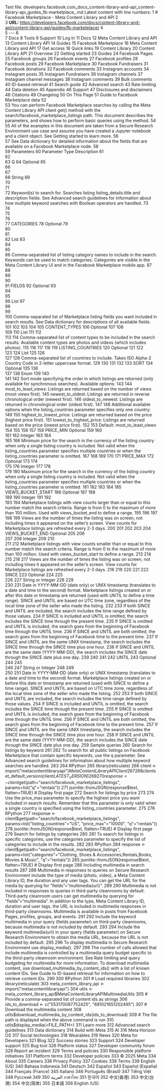 Text file: developers.facebook.com_docs_content-library-and-api_content-library-api_guides_fb-marketplace_.md
Latest content with line numbers:
1	# Facebook Marketplace - Meta Content Library and API
2	
3	**URL:** https://developers.facebook.com/docs/content-library-and-api/content-library-api/guides/fb-marketplace/
4	
5	---
6	
7	Docs
8	Tools
9	Support
10	Log In
11	Docs
12	Meta Content Library and API
13	Content Library API
14	Guides
15	Facebook Marketplace
16	Meta Content Library and API
17	Get access
18	Quick links
19	Content Library
20	Content Library API
21	Overview
22	Getting started
23	Guides
24	Facebook Pages
25	Facebook groups
26	Facebook events
27	Facebook profiles
28	Facebook posts
29	Facebook Marketplace
30	Facebook Fundraisers
31	Facebook donations
32	Facebook comments
33	Instagram accounts
34	Instagram posts
35	Instagram Fundraisers
36	Instagram channels
37	Instagram channel messages
38	Instagram comments
39	Bulk comments
40	ID-based retrieval
41	Search guide
42	Advanced search
43	Rate limiting
44	Data deletion
45	Appendix
46	Support
47	Disclosures and disclaimers
48	Citations
49	Changelog
50	On This Page
51	Guide to Facebook Marketplace data
52	
53	You can perform Facebook Marketplace searches by calling the Meta Content Library API client get() method with the search/facebook_marketplace_listings path. This document describes the parameters, and shows how to perform basic queries using the method.
54	
55	All of the examples in this document are taken from a Secure Research Environment use case and assume you have created a Jupyter notebook and a client object. See Getting started to learn more.
56	
57	See Data dictionary for detailed information about the fields that are available on a Facebook Marketplace node.
58	
59	Parameters
60	Parameter	Type	Description
61	
62	
63	Q
64	Optional
65	
66		
67	
68	String
69	
70		
71	
72	Keyword(s) to search for. Searches listing listing_details.title and description fields. See Advanced search guidelines for information about how multiple keyword searches with Boolean operators are handled.
73	
74	
75	
76	
77	CATEGORIES
78	Optional
79	
80		
81	
82	List
83	
84		
85	
86	Comma-separated list of listing category names to include in the search. Keywords can be used to match categories. Categories are visible in the Meta Content Library UI and in the Facebook Marketplace mobile app.
87	
88	
89	
90	
91	FIELDS
92	Optional
93	
94		
95	
96	List
97	
98		
99	
100	Comma-separated list of Marketplace listing fields you want included in search results. See Data dictionary for descriptions of all available fields.
101	
102	
103	
104	
105	CONTENT_TYPES
106	Optional
107	
108		
109	
110	List
111	
112		
113	
114	Comma-separated list of content types to be included in the search results. Available content types are photos and videos (which includes photos).
115	
116	
117	
118	
119	LISTING_COUNTRIES
120	Optional
121	
122		
123	
124	List
125	
126		
127	
128	Comma-separated list of countries to include. Takes ISO Alpha-2 Country Code in 2-letter uppercase format.
129	
130	
131	
132	
133	SORT
134	Optional
135	
136		
137	
138	Enum
139	
140		
141	
142	Sort mode specifying the order in which listings are returned (only available for synchronous searches). Available options:
143	
144	most_to_least_views: Listings are returned based on the number of views (most views first).
145	newest_to_oldest: Listings are returned in reverse chronological order (newest first).
146	oldest_to_newest: Listings are returned in chronological order (oldest first).
147	
148	Additional available options when the listing_countries parameter specifies only one country:
149	
150	highest_to_lowest_price: Listings are returned based on the price (highest price first).
151	lowest_to_highest_price: Listings are returned based on the price (lowest price first).
152	
153	Default: most_to_least_views
154	
155	
156	
157	
158	PRICE_MIN Optional
159	
160		
161	
162	Integer
163	
164		
165	
166	Minimum price for the search in the currency of the listing country when only a single listing country is included. Not valid when the listing_countries parameter specifies multiple countries or when the listing_countries parameter is omitted.
167	
168	
169	
170	
171	PRICE_MAX
172	Optional
173	
174		
175	
176	Integer
177	
178		
179	
180	Maximum price for the search in the currency of the listing country when only a single listing country is included. Not valid when the listing_countries parameter specifies multiple countries or when the listing_countries parameter is omitted.
181	
182	
183	
184	
185	VIEWS_BUCKET_START
186	Optional
187	
188		
189	
190	Integer
191	
192		
193	
194	Marketplace listings with view counts larger than or equal to this number match the search criteria. Range is from 0 to the maximum of more than 100 million. Used with views_bucket_end to define a range.
195	
196	
197	
198	
199	Views are the number of times the listing was on screen, not including times it appeared on the seller’s screen. View counts for Marketplace listings are refreshed every 2-3 days.
200	
201	
202	
203	
204	VIEWS_BUCKET_END Optional
205	
206		
207	
208	Integer
209	
210		
211	
212	Marketplace listings with view counts smaller than or equal to this number match the search criteria. Range is from 0 to the maximum of more than 100 million. Used with views_bucket_start to define a range.
213	
214	
215	
216	
217	Views are the number of times the listing was on screen, not including times it appeared on the seller’s screen. View counts for Marketplace listings are refreshed every 2-3 days.
218	
219	
220	
221	
222	SINCE
223	Optional
224	
225		
226	
227	String or Integer
228	
229		
230	
231	Date in YYYY-MM-DD (date only) or UNIX timestamp (translates to a date and time to the second) format. Marketplace listings created on or after this date or timestamp are returned (used with UNTIL to define a time range). SINCE and UNTIL are based on UTC time zone, regardless of the local time zone of the seller who made the listing.
232	
233	If both SINCE and UNTIL are included, the search includes the time range defined by those values.
234	If SINCE is included and UNTIL is omitted, the search includes the SINCE time through the present time.
235	If SINCE is omitted and UNTIL is included, the search goes from the beginning of Facebook time through the UNTIL time.
236	If SINCE and UNTIL are both omitted, the search goes from the beginning of Facebook time to the present time.
237	If SINCE and UNTIL are the same UNIX timestamp, the search includes the SINCE time through the SINCE time plus one hour.
238	If SINCE and UNTIL are the same date (YYYY-MM-DD), the search includes the SINCE date through the SINCE date plus one day.
239	
240	
241	
242	UNTIL
243	Optional
244	
245		
246	
247	String or Integer
248	
249		
250	
251	Date in YYYY-MM-DD (date only) or UNIX timestamp (translates to a date and time to the second) format. Marketplace listings created on or before this date or timestamp are returned (used with SINCE to define a time range). SINCE and UNTIL are based on UTC time zone, regardless of the local time zone of the seller who made the listing.
252	
253	If both SINCE and UNTIL are included, the search includes the time range defined by those values.
254	If SINCE is included and UNTIL is omitted, the search includes the SINCE time through the present time.
255	If SINCE is omitted and UNTIL is included, the search goes from the beginning of Facebook time through the UNTIL time.
256	If SINCE and UNTIL are both omitted, the search goes from the beginning of Facebook time to the present time.
257	If SINCE and UNTIL are the same UNIX timestamp, the search includes the SINCE time through the SINCE time plus one hour.
258	If SINCE and UNTIL are the same date (YYYY-MM-DD), the search includes the SINCE date through the SINCE date plus one day.
259	Sample queries
260	Search for listings by keyword
261	
262	To search for all public listings on Facebook Marketplace that contain specific keywords, use the q parameter. See Advanced search guidelines for information about how multiple keyword searches are handled.
263	
264	RPython
265	library(reticulate)
266	client <- import("metacontentlibraryapi")$MetaContentLibraryAPIClient
267	
268	client$set_default_version(client$LATEST_VERSION)
269	
270	response <- client$get(path="search/facebook_marketplace_listings", params=list("q"="rentals"))
271	jsonlite::fromJSON(response$text, flatten=TRUE) # Display first page
272	Search for listings by price
273	
274	Use the price_max parameter to specify the highest price you want included in search results. Remember that this parameter is only valid when a single country is specified using the listing_countries parameter.
275	
276	RPython
277	response <- client$get(path="search/facebook_marketplace_listings", params=list("listing_countries"="US", "price_max"="10000", "q"="rentals"))
278	jsonlite::fromJSON(response$text, flatten=TRUE) # Display first page
279	Search for listings by categories
280	
281	To search for listings in specific categories, use the categories parameter to specify the list of categories to include in the results.
282	
283	RPython
284	response <- client$get(path="search/facebook_marketplace_listings", params=list("categories"="Clothing, Shoes & Accessories,Rentals,Books, Movies & Music", "q"="rentals"))
285	jsonlite::fromJSON(response$text, flatten=TRUE) # Display first page
286	Including multimedia in search results
287	
288	Multimedia in responses to queries on Secure Research Environment include the type of media (photo, video), a Meta Content Library ID, the duration and any user tags. You can get the URL for the media by querying for ”fields”=”multimedia{url}”.
289	
290	Multimedia is not included in responses to queries in third-party cleanrooms by default. Third-party cleanroom users can get multimedia by querying for ”fields”=”multimedia”. In addition to the type, Meta Content Library ID, duration and user tags, the URL is included in multimedia responses in third-party cleanrooms. Multimedia is available in posts from Facebook Pages, profiles, groups, and events.
291	
292	Include the keyword multimedia in your query (fields parameter) on third-party cleanrooms, because multimedia is not included by default.
293	
294	Include the keyword multimedia{url} in your query (fields parameter) on Secure Research Environment to obtain the media URL, because the URL is not included by default.
295	
296	To display multimedia in Secure Research Environment use display_media().
297	
298	The number of calls allowed that include multimedia is controlled by a multimedia query budget specific to the third-party cleanroom environment. See Rate limiting and query budgeting for multimedia for more information. To download multimedia content, use download_multimedia_by_content_ids() with a list of known content IDs. See Guide to ID-based retrieval for information on how to retrieve content IDs.
299	
300	RPython
301	# Load required libraries
302	library(reticulate)
303	meta_content_library_api <- import("metacontentlibraryapi")
304	utils <- meta_content_library_api$MetaContentLibraryAPIMultimediaUtils
305	# Provide a comma-separated list of content ids as strings
306	ids_to_download <- c("553170087752425", "681021651202495")
307	# Download the multimedia content
308	utils$download_multimedia_by_content_ids(ids_to_download)
309	# The file path is displayed when the above command is run
310	utils$display_media(<FILE_PATH>)
311	Learn more
312	Advanced search guidelines
313	Data dictionary
314	Build with Meta
315	AI
316	Meta Horizon OS
317	Social technologies
318	Wearables
319	News
320	Meta for Developers
321	Blog
322	Success stories
323	Support
324	Developer support
325	Bug tool
326	Platform status
327	Developer community forum
328	Report an incident
329	Terms and policies
330	Responsible platform initiatives
331	Platform terms
332	Developer policies
333	© 2025 Meta
334	About
335	Careers
336	Privacy Policy
337	Cookies
338	Terms
339	English (US)
340	Bahasa Indonesia
341	Deutsch
342	Español
343	Español (España)
344	Français (France)
345	Italiano
346	Português (Brasil)
347	Tiếng Việt
348	Русский
349	العربية
350	ภาษาไทย
351	한국어
352	中文(香港)
353	中文(台灣)
354	中文(简体)
355	日本語
356	English (US)